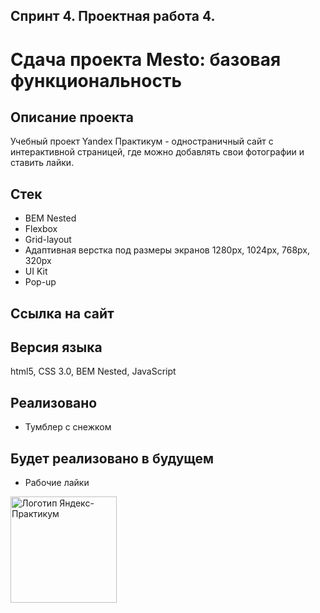 ## Спринт 4. Проектная работа 4.
# Сдача проекта Mesto: базовая функциональность

## **Описание проекта**
Учебный проект Yandex Практикум - одностраничный сайт с интерактивной страницей, где можно добавлять свои фотографии и ставить лайки.

## **Стек**
* BEM Nested
* Flexbox
* Grid-layout
* Адаптивная верстка под размеры экранов 1280px, 1024px, 768px, 320px
* UI Kit
* Pop-up

## **Ссылка на сайт**

## **Версия языка**

html5, CSS 3.0, BEM Nested, JavaScript
## **Реализовано**
* Тумблер с снежком
## **Будет реализовано в будущем**
* Рабочие лайки

<img src="https://aaaaa.team/media/pages/projects/5moreminutes/2548460096-1617960411/hgiz8owlfbtdif3iekbud32onedefzarhfuriqad.png" alt="Логотип Яндекс-Практикум" width="170"/>

